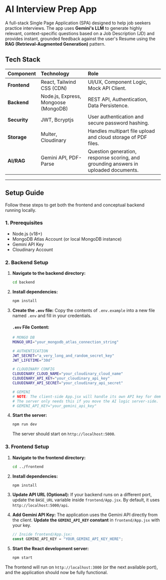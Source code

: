 # AI Interview Prep App

A full-stack Single Page Application (SPA) designed to help job seekers practice interviews. The app uses **Gemini's LLM** to generate highly relevant, context-specific questions based on a Job Description (JD) and provides instant, grounded feedback against the user's Resume using the **RAG (Retrieval-Augmented Generation)** pattern.

## Tech Stack

| Component | Technology | Role |
| :--- | :--- | :--- |
| **Frontend** | React, Tailwind CSS (CDN) | UI/UX, Component Logic, Mock API Client. |
| **Backend** | Node.js, Express, Mongoose (MongoDB) | REST API, Authentication, Data Persistence. |
| **Security** | JWT, Bcryptjs | User authentication and secure password hashing. |
| **Storage** | Multer, Cloudinary | Handles multipart file upload and cloud storage of PDF files. |
| **AI/RAG** | Gemini API, PDF-Parse | Question generation, response scoring, and grounding answers in uploaded documents. |

---

## Setup Guide

Follow these steps to get both the frontend and conceptual backend running locally.

### 1. Prerequisites

* Node.js (v18+)
* MongoDB Atlas Account (or local MongoDB instance)
* Gemini API Key
* Cloudinary Account

### 2. Backend Setup

1.  **Navigate to the backend directory:**
    ```bash
    cd backend
    ```
2.  **Install dependencies:**
    ```bash
    npm install
    ```
3.  **Create the `.env` file:** Copy the contents of `.env.example` into a new file named `.env` and fill in your credentials.

    #### `.env` File Content:

    ```bash
    # MONGO DB
    MONGO_URI="your_mongodb_atlas_connection_string"

    # AUTHENTICATION
    JWT_SECRET="a_very_long_and_random_secret_key"
    JWT_LIFETIME="30d"

    # CLOUDINARY CONFIG
    CLOUDINARY_CLOUD_NAME="your_cloudinary_cloud_name"
    CLOUDINARY_API_KEY="your_cloudinary_api_key"
    CLOUDINARY_API_SECRET="your_cloudinary_api_secret"

    # GEMINI
    # NOTE: The client-side App.jsx will handle its own API key for demonstration purposes.
    # The server only needs this if you move the AI logic server-side.
    # GEMINI_API_KEY="your_gemini_api_key" 
    ```

4.  **Start the server:**
    ```bash
    npm run dev
    ```
    The server should start on `http://localhost:5000`.

### 3. Frontend Setup

1.  **Navigate to the frontend directory:**
    ```bash
    cd ../frontend
    ```
2.  **Install dependencies:**
    ```bash
    npm install
    ```
3.  **Update API URL (Optional):** If your backend runs on a different port, update the `BASE_URL` variable inside `frontend/App.jsx`. By default, it uses `http://localhost:5000/api`.

4.  **Add Gemini API Key:** The application uses the Gemini API directly from the client. **Update the `GEMINI_API_KEY` constant** in `frontend/App.jsx` with your key.

    ```javascript
    // Inside frontend/App.jsx:
    const GEMINI_API_KEY = "YOUR_GEMINI_API_KEY_HERE"; 
    ```

5.  **Start the React development server:**
    ```bash
    npm start
    ```

The frontend will run on `http://localhost:3000` (or the next available port), and the application should now be fully functional.
